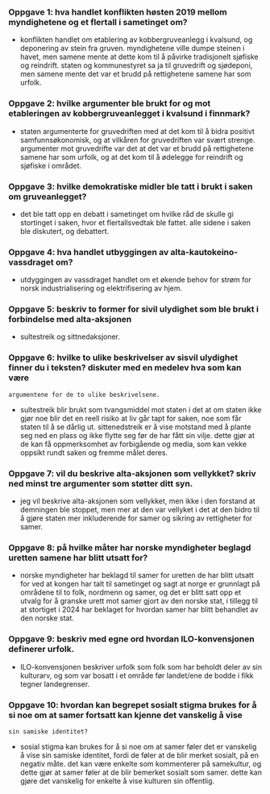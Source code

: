 ### Oppgave 1: hva handlet konflikten høsten 2019 mellom myndighetene og et flertall i sametinget om?
- konflikten handlet om etablering av kobbergruveanlegg i kvalsund, og deponering av stein fra gruven. myndighetene ville dumpe
    steinen i havet, men samene mente at dette kom til å påvirke tradisjonelt sjøfiske og reindrift. staten og kommunestyret sa
    ja til gruvedrift og sjødeponi, men samene mente det var et brudd på rettighetene samene har som urfolk.

### Oppgave 2: hvilke argumenter ble brukt for og mot etableringen av kobbergruveanlegget i kvalsund i finnmark?
- staten argumenterte for gruvedriften med at det kom til å bidra positivt samfunnsøkonomisk, og at vilkåren for gruvedriften
    var svært strenge. argumenter mot gruvedrifte var det at det var et brudd på rettighetene samene har som urfolk, og at det
    kom til å ødelegge for reindrift og sjøfiske i området.

### Oppgave 3: hvilke demokratiske midler ble tatt i brukt i saken om gruveanlegget?
- det ble tatt opp en debatt i sametinget om hvilke råd de skulle gi stortinget i saken, hvor et flertallsvedtak ble fattet.
    alle sidene i saken ble diskutert, og debattert.

### Oppgave 4: hva handlet utbyggingen av alta-kautokeino-vassdraget om?
- utdyggingen av vassdraget handlet om et økende behov for strøm for norsk industrialisering og elektrifisering av hjem.

### Oppgave 5: beskriv to former for sivil ulydighet som ble brukt i forbindelse med alta-aksjonen
- sultestreik og sittnedaksjoner.

### Oppgave 6: hvilke to ulike beskrivelser av sisvil ulydighet finner du i teksten? diskuter med en medelev hva som kan være
    argumentene for de to ulike beskrivelsene.
- sultestreik blir brukt som tvangsmiddel mot staten i det at om staten ikke gjør noe blir det en reell risiko at liv går tapt
    for saken, noe som får staten til å se dårlig ut. sittenedstreik er å vise motstand med å plante seg ned en plass og ikke
    flytte seg før de har fått sin vilje. dette gjør at de kan få oppmerksomhet av forbigående og media, som kan vekke oppsikt
    rundt saken og fremme målet deres.

### Oppgave 7: vil du beskrive alta-aksjonen som vellykket? skriv ned minst tre argumenter som støtter ditt syn.
- jeg vil beskrive alta-aksjonen som vellykket, men ikke i den forstand at demningen ble stoppet, men mer at den var vellyket
    i det at den bidro til å gjøre staten mer inkluderende for samer og sikring av rettigheter for samer.

### Oppgave 8: på hvilke måter har norske myndigheter beglagd uretten samene har blitt utsatt for?
- norske myndigheter har beklagd til samer for uretten de har blitt utsatt for ved at kongen har talt til sametinget og sagt
    at norge er grunnlagt på områdene til to folk, nordmenn og samer, og det er blitt satt opp et utvalg for å granske urett
    mot samer gjort av den norske stat, i tillegg til at stortiget i 2024 har beklaget for hvordan samer har blitt behandlet av
    den norske stat.

### Oppgave 9: beskriv med egne ord hvordan ILO-konvensjonen definerer urfolk.
- ILO-konvensjonen beskriver urfolk som folk som har beholdt deler av sin kulturarv, og som var bosatt i et område før
    landet/ene de bodde i fikk tegner landegrenser.

### Oppgave 10: hvordan kan begrepet sosialt stigma brukes for å si noe om at samer fortsatt kan kjenne det vanskelig å vise
    sin samiske identitet?
- sosial stigma kan brukes for å si noe om at samer føler det er vanskelig å vise sin samiske identitet, fordi de føler at
    de blir merket sosialt, på en negativ måte. det kan være enkelte som kommenterer på samekultur, og dette gjør at samer føler
    at de blir bemerket sosialt som samer. dette kan gjøre det vanskelig for enkelte å vise kulturen sin offentlig.
